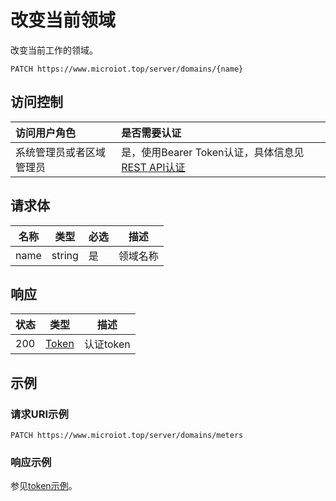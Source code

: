 # 改变当前领域

改变当前工作的领域。

``` HTTP
PATCH https://www.microiot.top/server/domains/{name}
```
## 访问控制

| 访问用户角色             | 是否需要认证                                 |
| :----------------------- | :------------------------------------------- |
| 系统管理员或者区域管理员 | 是，使用Bearer Token认证，具体信息见[REST API认证](../api.md) |


## 请求体

| 名称 | 类型   | 必选 | 描述     |
| ---- | ------ | ---- | -------- |
| name | string | 是   | 领域名称 |



## 响应

| 状态 | 类型            | 描述 |
| ---- | --------------- | ---- |
| 200  | [Token](../auth/login.md#token) | 认证token |



## 示例

### 请求URI示例

``` HTTP
PATCH https://www.microiot.top/server/domains/meters
```

### 响应示例

参见[token示例](../auth/login.md#_6)。


